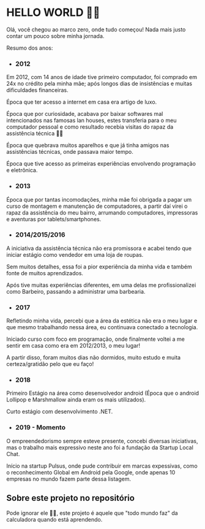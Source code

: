# HELLO WORLD 🏃🏻

Olá, você chegou ao marco zero, onde tudo começou! 
Nada mais justo contar um pouco sobre minha jornada.

Resumo dos anos:

- ### 2012
Em 2012, com 14 anos de idade tive primeiro computador, foi comprado em 24x no crédito pela minha mãe; 
após longos dias de insistências e muitas dificuldades financeiras. 

Época que ter acesso a internet em casa era artigo de luxo. 

Época que por curiosidade, acabava por baixar softwares mal intencionados nas famosas lan houses, 
estes transferia para o meu computador pessoal e como resultado recebia visitas do rapaz da assistência técnica 🏃🏻

Época que quebrava muitos aparelhos e que já tinha amigos nas assistências técnicas, onde passava maior tempo.

Época que tive acesso as primeiras experiências envolvendo programação e eletrônica.

- ### 2013
Época que por tantas incomodações, minha mãe foi obrigada a pagar um curso de montagem e manutenção de computadores, 
a partir daí virei o rapaz da assistência do meu bairro, arrumando computadores, impressoras e aventuras por tablets/smartphones.

- ### 2014/2015/2016
A iniciativa da assistência técnica não era promissora e acabei tendo que iniciar estágio como vendedor em uma loja de roupas.

Sem muitos detalhes, essa foi a pior experiência da minha vida e também fonte de muitos aprendizados.

Após tive muitas experiências diferentes, em uma delas me profissionalizei como Barbeiro, passando a administrar uma barbearia.

- ### 2017
Refletindo minha vida, percebi que a área da estética não era o meu lugar e que mesmo trabalhando nessa área, eu continuava conectado a tecnologia.

Iniciado curso com foco em programação, onde finalmente voltei a me sentir em casa como era em 2012/2013, o meu lugar!

A partir disso, foram muitos dias não dormidos, muito estudo e muita certeza/gratidão pelo que eu faço!

- ### 2018 
Primeiro Estágio na área como desenvolvedor android (Época que o android Lollipop e Marshmallow ainda eram os mais utilizados).

Curto estágio com desenvolvimento .NET.

- ### 2019 - Momento
O empreendedorismo sempre esteve presente,
concebi diversas iniciativas, mas o trabalho mais expressivo neste ano foi a fundação da Startup Local Chat.

Início na startup Pulsus, onde pude contribuir em marcas expessivas, como o reconhecimento Global em Android pela Google, 
onde apenas 10 empresas no mundo fazem parte dessa listagem.

## Sobre este projeto no repositório
Pode ignorar ele 💁‍♂️, este projeto é aquele que "todo mundo faz" da calculadora quando está aprendendo.
